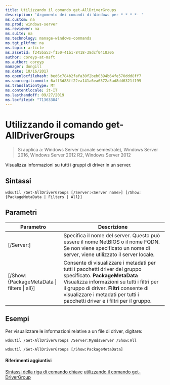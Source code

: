 ```yaml
---
title: Utilizzando il comando get-AllDriverGroups
description: 'Argomento dei comandi di Windows per * * * *- '
ms.custom: na
ms.prod: windows-server
ms.reviewer: na
ms.suite: na
ms.technology: manage-windows-commands
ms.tgt_pltfrm: na
ms.topic: article
ms.assetid: f245ba53-f150-41b1-8418-38dcf0410a05
author: coreyp-at-msft
ms.author: coreyp
manager: dongill
ms.date: 10/16/2017
ms.openlocfilehash: bed6c784b2fafa30f2beb0394b64fe570ddd8ff7
ms.sourcegitcommit: 6aff3d88ff22ea141a6ea6572a5ad8dd6321f199
ms.translationtype: MT
ms.contentlocale: it-IT
ms.lasthandoff: 09/27/2019
ms.locfileid: "71363384"
---
```

# <a name="using-the-get-alldrivergroups-command"></a>Utilizzando il comando get-AllDriverGroups

>Si applica a: Windows Server (canale semestrale), Windows Server 2016, Windows Server 2012 R2, Windows Server 2012

Visualizza informazioni su tutti i gruppi di driver in un server.
## <a name="syntax"></a>Sintassi
```
wdsutil /Get-AllDriverGroups [/Server:<Server name>] [/Show:{PackageMetaData | Filters | All}]
```
## <a name="parameters"></a>Parametri
|Parametro|Descrizione|
|-------|--------|
|[/Server:<Server name>]|Specifica il nome del server. Questo può essere il nome NetBIOS o il nome FQDN. Se non viene specificato un nome di server, viene utilizzato il server locale.|
|[/Show: {PackageMetaData &#124; filters &#124; all}]|Consente di visualizzare i metadati per tutti i pacchetti driver del gruppo specificato. **PackageMetaData** Visualizza informazioni su tutti i filtri per il gruppo di driver. **Filtri** consente di visualizzare i metadati per tutti i pacchetti driver e i filtri per il gruppo.|
## <a name="BKMK_examples"></a>Esempi
Per visualizzare le informazioni relative a un file di driver, digitare:
```
wdsutil /Get-AllDriverGroups /Server:MyWdsServer /Show:All
```
```
wdsutil /Get-AllDriverGroups [/Show:PackageMetaData]
```
#### <a name="additional-references"></a>Riferimenti aggiuntivi
[Sintassi della riga di comando chiave](command-line-syntax-key.md)
[utilizzando il comando get-DriverGroup](using-the-get-drivergroup-command.md)
